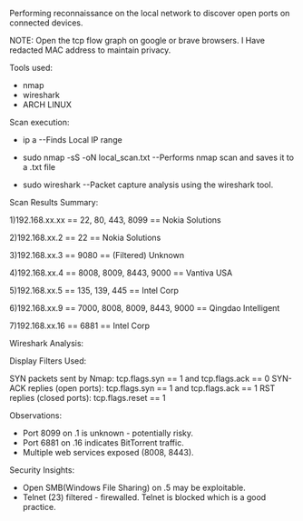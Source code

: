 Performing reconnaissance on the local network to discover open ports on connected devices.

NOTE: Open the tcp flow graph on google or brave browsers. I Have redacted MAC address to maintain privacy.

Tools used:
- nmap
- wireshark
- ARCH LINUX

Scan execution:

- ip a
  --Finds Local IP range

- sudo nmap -sS <IP address> -oN local_scan.txt
  --Performs nmap scan and saves it to a .txt file

- sudo wireshark
  --Packet capture analysis using the wireshark tool.

Scan Results Summary:

1)192.168.xx.xx ==	 22, 80, 443, 8099	==	 Nokia Solutions

2)192.168.xx.2 ==  22	==	Nokia Solutions

3)192.168.xx.3 ==  9080	==	(Filtered) Unknown

4)192.168.xx.4 ==	 8008, 8009, 8443, 9000	 ==	 Vantiva USA

5)192.168.xx.5 ==	 135, 139, 445 ==  Intel Corp

6)192.168.xx.9 ==  7000, 8008, 8009, 8443, 9000 == Qingdao Intelligent

7)192.168.xx.16 == 	6881 ==	Intel Corp


Wireshark Analysis:

Display Filters Used:

SYN packets sent by Nmap: tcp.flags.syn == 1 and tcp.flags.ack == 0
SYN-ACK replies (open ports): tcp.flags.syn == 1 and tcp.flags.ack == 1
RST replies (closed ports): tcp.flags.reset == 1

Observations:

- Port 8099 on .1 is unknown - potentially risky.
- Port 6881 on .16 indicates BitTorrent traffic.
- Multiple web services exposed (8008, 8443).

Security Insights:

- Open SMB(Windows File Sharing) on .5 may be exploitable.
- Telnet (23) filtered - firewalled. Telnet is blocked which is a good practice. 
